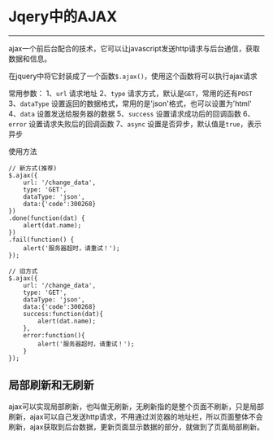 # Jqery中的AJAX #

----------


ajax一个前后台配合的技术，它可以让javascript发送http请求与后台通信，获取数据和信息。

在jquery中将它封装成了一个函数`$.ajax()`，使用这个函数将可以执行ajax请求

常用参数：
1、`url` 请求地址
2、`type` 请求方式，默认是`GET`，常用的还有`POST`
3、`dataType` 设置返回的数据格式，常用的是'json'格式，也可以设置为'html'
4、`data` 设置发送给服务器的数据
5、`success` 设置请求成功后的回调函数
6、`error` 设置请求失败后的回调函数
7、`async` 设置是否异步，默认值是`true`，表示异步

使用方法
```
// 新方式(推荐)
$.ajax({
    url: '/change_data',
    type: 'GET',
    dataType: 'json',
    data:{'code':300268}
})
.done(function(dat) {
    alert(dat.name);
})
.fail(function() {
    alert('服务器超时，请重试！');
});

// 旧方式
$.ajax({
    url: '/change_data',
    type: 'GET',
    dataType: 'json',
    data:{'code':300268}
    success:function(dat){
        alert(dat.name);
    },
    error:function(){
        alert('服务器超时，请重试！');
    }
});
```

## 局部刷新和无刷新 ##
ajax可以实现局部刷新，也叫做无刷新，无刷新指的是整个页面不刷新，只是局部刷新，ajax可以自己发送http请求，不用通过浏览器的地址栏，所以页面整体不会刷新，ajax获取到后台数据，更新页面显示数据的部分，就做到了页面局部刷新。